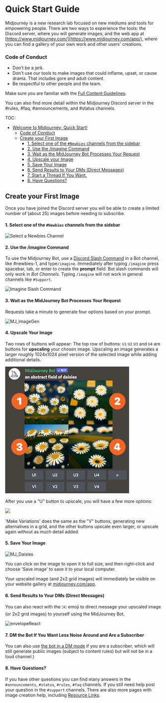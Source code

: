 # Quick Start Guide

Midjourney is a new research lab focused on new mediums and tools for empowering people. There are two ways to experience the tools: the Discord server, where you will generate images, and the web app at [https://www.midjourney.com/](https://www.midjourney.com/app/), where you can find a gallery of your own work and other users' creations.

### Code of Conduct

* Don't be a jerk.
* Don't use our tools to make images that could inflame, upset, or cause drama. That includes gore and adult content.
* Be respectful to other people and the team.

Make sure you are familiar with the [Full Content Guidelines](content-and-moderation-policy.md).

You can also find more detail within the Midjourney Discord server in the #rules, #faq, #announcements, and #status channels.

TOC:

* [Welcome to Midjourney: Quick Start!](./#welcome-to-midjourney-quick-start)
  * [Code of Conduct](./#code-of-conduct)
  * [Create your First Image](./#create-your-first-image)
    * [1. Select one of the `#Newbies` channels from the sidebar](./#1-select-one-of-the-newbies-channels-from-the-sidebar)
    * [2. Use the /imagine Command](./#2-use-the-imagine-command)
    * [3. Wait as the MidJourney Bot Processes Your Request](./#3-wait-as-the-midjourney-bot-processes-your-request)
    * [4. Upscale your Image](./#4-upscale-your-image)
    * [5. Save Your Image](./#5-save-your-image)
    * [6. Send Results to Your DMs (Direct Messages)](./#6-send-results-to-your-dms-direct-messages)
    * [7. Start a Thread If You Want.](./#7-start-a-thread-if-you-want)
    * [8. Have Questions?](./#8-have-questions)

## Create your First Image

Once you have joined the Discord server you will be able to create a limited number of (about 25) images before needing to subscribe.

#### 1. Select one of the `#Newbies` channels from the sidebar

![Select a Newbies Channel](https://user-images.githubusercontent.com/105028755/167752981-596a4819-163b-4c4c-9241-adfd6231a1f4.jpg)

#### 2. Use the /imagine Command

To use the Midjourney Bot, use a [Discord Slash Command](https://support.discord.com/hc/en-us/articles/1500000368501-Slash-Commands-FAQ) in a Bot channel, like #newbies-1, and type`/imagine`. Immediately after typing `/imagine` press spacebar, tab, or enter to create the **prompt** field. Bot slash commands will only work in _Bot Channels_. Typing `/imagine` will not work in general channels like `#Support`.

![Imagine Slash Command](https://user-images.githubusercontent.com/105028755/167753642-98315b33-64f5-4228-a2cd-e2a077743eef.gif)

#### 3. Wait as the MidJourney Bot Processes Your Request

Requests take a minute to generate four options based on your prompt.

![MJ\_ImageGen](https://user-images.githubusercontent.com/105028755/167756032-0059cb74-d437-4747-8778-902c03403be6.gif)

#### 4. Upscale Your Image

Two rows of buttons will appear: The top row of buttons: `U1` `U2` `U3` and `U4` are buttons for **upscaling** your chosen image. Upscaling an image generates a larger roughly 1024x1024 pixel version of the selected image while adding additional details.

![](.gitbook/assets/167755032-fe6935a9-b6a2-4b80-8f73-13916c170ceb.png)

After you use a "U" button to upscale, you will have a few more options:

![](.gitbook/assets/upscale\_buttons.png)

'Make Variations' does the same as the "V" buttons, generating new alternatives in a grid, and the other buttons upscale even larger, or upscale again without as much detail added.

#### 5. Save Your Image

![MJ\_Daisies](https://user-images.githubusercontent.com/105028755/167755159-875d58d0-12b0-4e8f-ac84-1cea75590fd8.png)

You can click on the image to open it to full size, and then right-click and choose 'Save image' to save it to your local computer.

Your upscaled image (and 2x2 grid images) will immediately be visible on your website gallery at [midjourney.com/app](https://www.midjourney.com/app/).

#### 6. Send Results to Your DMs (Direct Messages)

You can also react with the ✉️ emoji to direct message your upscaled image (or 2x2 grid images) to yourself using the MidJourney Bot.

![envelopeReact](https://user-images.githubusercontent.com/105028755/168405903-4a039b6e-230b-4ff6-bbba-d9f732c7fb86.gif)

#### 7. DM the Bot If You Want Less Noise Around and Are a Subscriber

You can also use [the bot in a DM mode](FAQs.md#dming-the-bot-direct-messaging) if you are a subscriber, which will still generate public images (subject to content rules) but will not be in a loud channel.)

#### 8. Have Questions?

If you have other questions you can find many answers in the `#announcements`, `#status`, `#rules`, `#faq` channels. If you still need help post your question in the `#support` channels. There are also more pages with image creation help, including [Resource Links](resource-links/).
